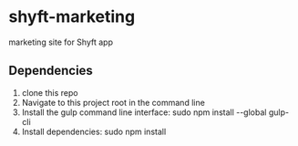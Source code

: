 # shyft-marketing
marketing site for Shyft app

## Dependencies
1. clone this repo
2. Navigate to this project root in the command line
3. Install the gulp command line interface: sudo npm install --global gulp-cli
4. Install dependencies: sudo npm install
